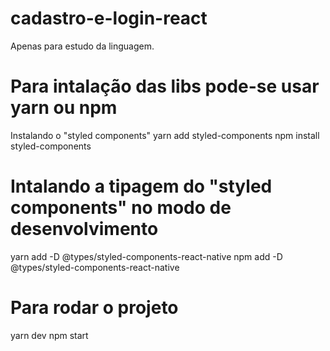 # cadastro-e-login-react
Apenas para estudo da linguagem.

# Para intalação das libs pode-se usar yarn ou npm
Instalando o "styled components"
yarn add styled-components
npm install styled-components

# Intalando a tipagem do "styled components" no modo de desenvolvimento
yarn add -D @types/styled-components-react-native
npm add -D @types/styled-components-react-native

# Para rodar o projeto
yarn dev
npm start
